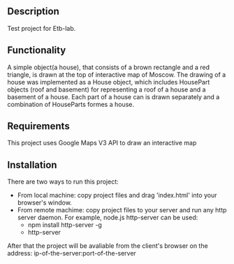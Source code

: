 ## Description

Test project for Etb-lab.

## Functionality

A simple object(a house), that consists of a brown rectangle and a red triangle, is drawn at the top of interactive map of Moscow. The drawing of a house was implemented as a House object, which includes HousePart objects (roof and basement) for representing a roof of a house and a basement of a house. Each part of a house can is drawn separately and a combination of HouseParts formes a house.   

## Requirements

This project uses Google Maps V3 API to draw an interactive map

## Installation

There are two ways to run this project:
* From local machine: copy project files and drag 'index.html' into your browser's window.
* From remote machime: copy project files to your server and run any http server daemon. For example, node.js http-server can be used:
    * npm install http-server -g
    * http-server

After that the project will be avaliable from the client's browser on the address: ip-of-the-server:port-of-the-server
